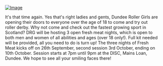 <html><body><a href="http://www.scottishrollerderbyblog.com/2012/09/fresh-meat-2012.png"><img class="size-full wp-image" src="http://www.scottishrollerderbyblog.com/2012/09/fresh-meat-2012.png?w=487" alt="Image"></a>

It's that time again. Yes that's right ladies and gents, Dundee Roller Girls are opening their doors to everyone over the age of 18 to come and try out roller derby. Why not come and check out the fastest growing sport in Scotland? DRG will be hosting 3 open fresh meat nights, which is open to both men and women of all abilities and ages (over 18 only!). Full kit needed will be provided, all you need to do is turn up! The three nights of Fresh Meat kicks off on 26th September, second session 3rd October, ending on 10th October. Session starts at 7pm until 9pm at the DISC, Mains Loan, Dundee. We hope to see all your smiling faces there!</body></html>
